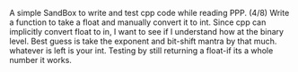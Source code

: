 A simple SandBox to write and test cpp code while reading PPP. 
(4/8) Write a function to take a float and manually convert it to int. Since cpp can implicitly convert float to in, I want to see if I understand how at the binary level. Best guess is take the exponent and bit-shift mantra by that much. whatever is left is your int. Testing by still returning a float-if its a whole number it works.